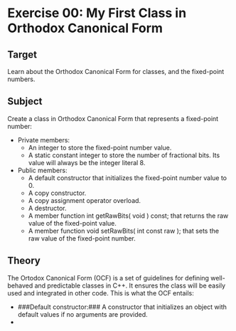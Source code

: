 # Exercise 00: My First Class in Orthodox Canonical Form

## Target
Learn about the Orthodox Canonical Form for classes, and the fixed-point numbers.

## Subject
Create a class in Orthodox Canonical Form that represents a fixed-point number:

* Private members:
  * An integer to store the fixed-point number value.
  * A static constant integer to store the number of fractional bits. Its value will always be the integer literal 8.
* Public members:
  * A default constructor that initializes the fixed-point number value to 0.
  * A copy constructor.
  * A copy assignment operator overload.
  * A destructor.
  * A member function int getRawBits( void ) const; that returns the raw value of the fixed-point value.
  * A member function void setRawBits( int const raw ); that sets the raw value of the fixed-point number.

## Theory
The Ortodox Canonical Form (OCF) is a set of guidelines for defining well-behaved and predictable classes in C++. It ensures the class will be easily used and integrated in other code. 
This is what the OCF entails:
* ###Default constructor:### A constructor that initializes an object with default values if no arguments are provided.
* 